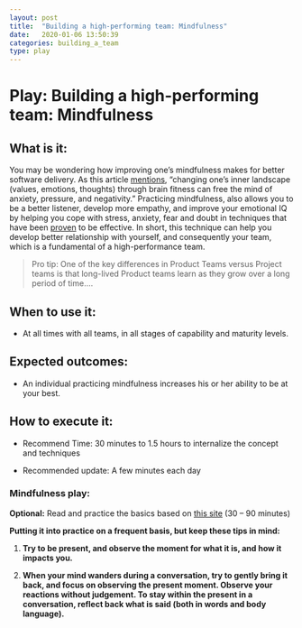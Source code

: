 ```yaml
---
layout: post
title:  "Building a high-performing team: Mindfulness"
date:   2020-01-06 13:50:39
categories: building_a_team
type: play
---
```

Play: Building a high-performing team: Mindfulness
==================================================

What is it:
-----------

You may be wondering how improving one’s mindfulness makes for better software
delivery. As this article
[mentions](https://sdtimes.com/developers/converging-software-development-mindfulness/),
“changing one’s inner landscape (values, emotions, thoughts) through brain
fitness can free the mind of anxiety, pressure, and negativity.” Practicing
mindfulness, also allows you to be a better listener, develop more empathy, and
improve your emotional IQ by helping you cope with stress, anxiety, fear and
doubt in techniques that have been
[proven](https://news.harvard.edu/gazette/story/2018/04/harvard-researchers-study-how-mindfulness-may-change-the-brain-in-depressed-patients/)
to be effective. In short, this technique can help you develop better
relationship with yourself, and consequently your team, which is a fundamental
of a high-performance team.

>   Pro tip: One of the key differences in Product Teams versus Project teams is
>   that long-lived Product teams learn as they grow over a long period of
>   time….

When to use it:
---------------

-   At all times with all teams, in all stages of capability and maturity
    levels.

Expected outcomes:
------------------

-   An individual practicing mindfulness increases his or her ability to be at
    your best.

How to execute it:
------------------

-   Recommend Time: 30 minutes to 1.5 hours to internalize the concept and
    techniques

-   Recommended update: A few minutes each day

### Mindfulness play:

**Optional:** Read and practice the basics based on [this
site](https://www.mindful.org/meditation/mindfulness-getting-started/) (30 – 90
minutes)

**Putting it into practice on a frequent basis, but keep these tips in mind:**

1.  **Try to be present, and observe the moment for what it is, and how it
    impacts you.**

2.  **When your mind wanders during a conversation, try to gently bring it back,
    and focus on observing the present moment. Observe your reactions without
    judgement. To stay within the present in a conversation, reflect back what
    is said (both in words and body language).**
